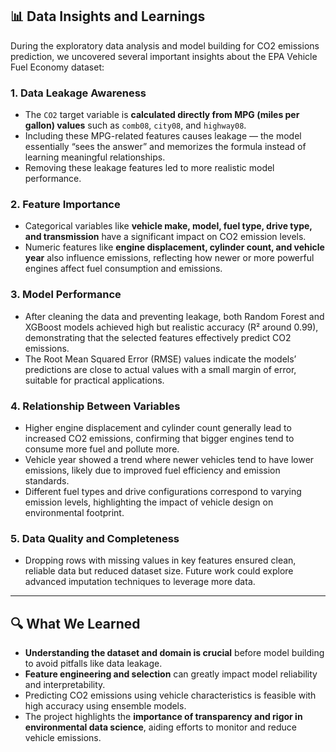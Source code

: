 ## 📊 Data Insights and Learnings

During the exploratory data analysis and model building for CO2 emissions prediction, we uncovered several important insights about the EPA Vehicle Fuel Economy dataset:

### 1. **Data Leakage Awareness**

- The `CO2` target variable is **calculated directly from MPG (miles per gallon) values** such as `comb08`, `city08`, and `highway08`.
- Including these MPG-related features causes leakage — the model essentially “sees the answer” and memorizes the formula instead of learning meaningful relationships.
- Removing these leakage features led to more realistic model performance.

### 2. **Feature Importance**

- Categorical variables like **vehicle make, model, fuel type, drive type, and transmission** have a significant impact on CO2 emission levels.
- Numeric features like **engine displacement, cylinder count, and vehicle year** also influence emissions, reflecting how newer or more powerful engines affect fuel consumption and emissions.

### 3. **Model Performance**

- After cleaning the data and preventing leakage, both Random Forest and XGBoost models achieved high but realistic accuracy (R² around 0.99), demonstrating that the selected features effectively predict CO2 emissions.
- The Root Mean Squared Error (RMSE) values indicate the models’ predictions are close to actual values with a small margin of error, suitable for practical applications.

### 4. **Relationship Between Variables**

- Higher engine displacement and cylinder count generally lead to increased CO2 emissions, confirming that bigger engines tend to consume more fuel and pollute more.
- Vehicle year showed a trend where newer vehicles tend to have lower emissions, likely due to improved fuel efficiency and emission standards.
- Different fuel types and drive configurations correspond to varying emission levels, highlighting the impact of vehicle design on environmental footprint.

### 5. **Data Quality and Completeness**

- Dropping rows with missing values in key features ensured clean, reliable data but reduced dataset size. Future work could explore advanced imputation techniques to leverage more data.

---

## 🔍 What We Learned

- **Understanding the dataset and domain is crucial** before model building to avoid pitfalls like data leakage.
- **Feature engineering and selection** can greatly impact model reliability and interpretability.
- Predicting CO2 emissions using vehicle characteristics is feasible with high accuracy using ensemble models.
- The project highlights the **importance of transparency and rigor in environmental data science**, aiding efforts to monitor and reduce vehicle emissions.
